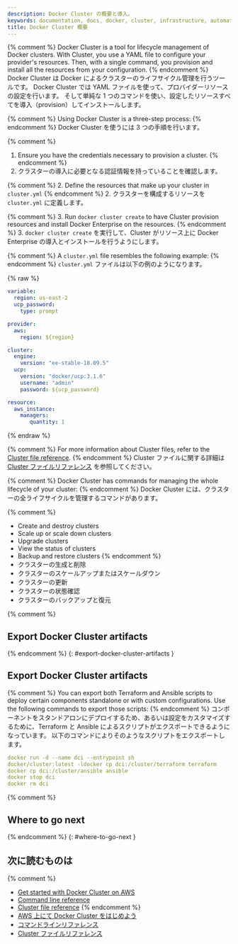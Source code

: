```yaml
---
description: Docker Cluster の概要と導入。
keywords: documentation, docs, docker, cluster, infrastructure, automation
title: Docker Cluster 概要
---
```


{% comment %}
Docker Cluster is a tool for lifecycle management of Docker clusters.
With Cluster, you use a YAML file to configure your provider's resources.
Then, with a single command, you provision and install all the resources
from your configuration.
{% endcomment %}
Docker Cluster は Docker によるクラスターのライフサイクル管理を行うツールです。
Docker Cluster では YAML ファイルを使って、プロバイダーリソースの設定を行います。
そして単純な 1 つのコマンドを使い、設定したリソースすべてを導入（provision）してインストールします。

{% comment %}
Using Docker Cluster is a three-step process:
{% endcomment %}
Docker Cluster を使うには 3 つの手順を行います。

{% comment %}
1. Ensure you have the credentials necessary to provision a cluster.
{% endcomment %}
1. クラスターの導入に必要となる認証情報を持っていることを確認します。

{% comment %}
2. Define the resources that make up your cluster in `cluster.yml`
{% endcomment %}
2. クラスターを構成するリソースを `cluster.yml` に定義します。

{% comment %}
3. Run `docker cluster create` to have Cluster provision resources and install Docker Enterprise on the resources.
{% endcomment %}
3. `docker cluster create` を実行して、Cluster がリソース上に Docker Enterprise の導入とインストールを行うようにします。

{% comment %}
A `cluster.yml` file resembles the following example:
{% endcomment %}
`cluster.yml` ファイルは以下の例のようになります。

{% raw %}
```yaml
variable:
  region: us-east-2
  ucp_password:
    type: prompt

provider:
  aws:
    region: ${region}

cluster:
  engine:
    version: "ee-stable-18.09.5"
  ucp:
    version: "docker/ucp:3.1.6"
    username: "admin"
    password: ${ucp_password}

resource:
  aws_instance:
    managers:
       quantity: 1
```
{% endraw %}

{% comment %}
For more information about Cluster files, refer to the
[Cluster file reference](cluster-file.md).
{% endcomment %}
Cluster ファイルに関する詳細は [Cluster ファイルリファレンス](cluster-file.md) を参照してください。

{% comment %}
Docker Cluster has commands for managing the whole lifecycle of your cluster:
{% endcomment %}
Docker Cluster には、クラスターの全ライフサイクルを管理するコマンドがあります。

 {% comment %}
 * Create and destroy clusters
 * Scale up or scale down clusters
 * Upgrade clusters
 * View the status of clusters
 * Backup and restore clusters
 {% endcomment %}
 * クラスターの生成と削除
 * クラスターのスケールアップまたはスケールダウン
 * クラスターの更新
 * クラスターの状態確認
 * クラスターのバックアップと復元

{% comment %}
## Export Docker Cluster artifacts
{% endcomment %}
{: #export-docker-cluster-artifacts }
## Export Docker Cluster artifacts

{% comment %}
You can export both Terraform and Ansible scripts to deploy certain components standalone or with custom configurations. Use the following commands to export those scripts:
{% endcomment %}
コンポーネントをスタンドアロンにデプロイするため、あるいは設定をカスタマイズするために、Terraform と Ansible によるスクリプトがエクスポートできるようになっています。
以下のコマンドによりそのようなスクリプトをエクスポートします。

```yaml
docker run -d --name dci --entrypoint sh
docker/cluster:latest -ldocker cp dci:/cluster/terraform terraform
docker cp dci:/cluster/ansible ansible
docker stop dci
docker rm dci
```

{% comment %}
## Where to go next
{% endcomment %}
{: #where-to-go-next }
## 次に読むものは

{% comment %}
- [Get started with Docker Cluster on AWS](aws.md)
- [Command line reference](/engine/reference/commandline/cluster/)
- [Cluster file reference](./cluster-file.md)
{% endcomment %}
- [AWS 上にて Docker Cluster をはじめよう](aws.md)
- [コマンドラインリファレンス](/engine/reference/commandline/cluster/)
- [Cluster ファイルリファレンス](./cluster-file.md)

